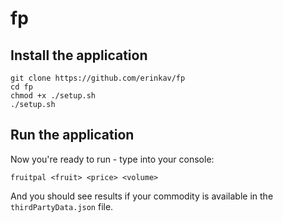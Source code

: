 # fp

## Install the application

```
git clone https://github.com/erinkav/fp
cd fp
chmod +x ./setup.sh
./setup.sh
```

## Run the application 
Now you're ready to run - type into your console:
```
fruitpal <fruit> <price> <volume>
```
And you should see results if your commodity is available in the `thirdPartyData.json` file.
